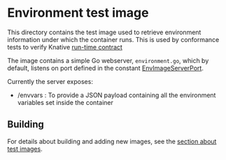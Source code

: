 # Environment test image

This directory contains the test image used to retrieve environment information under which the container runs. This is used by conformance tests to verify Knative [run-time contract](/docs/runtime-contract.md)

The image contains a simple Go webserver, `environment.go`, which by default, listens on port defined in the constant [EnvImageServerPort](/test/conformance/constants.go).

Currently the server exposes:

* /envvars : To provide a JSON payload containing all the environment variables set inside the container

## Building

For details about building and adding new images, see the [section about test
images](/test/README.md#test-images).

